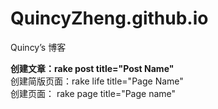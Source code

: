 QuincyZheng.github.io
====================

Quincy’s 博客

**创建文章：rake post title="Post Name"**  
创建简版页面：rake life title="Page Name"  
创建页面： rake page title="Page name"  